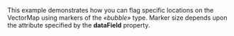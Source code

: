 This example demonstrates how you can flag specific locations on&nbsp;the VectorMap using markers of&nbsp;the _&laquo;bubble&raquo;_ type. Marker size depends upon the attribute specified by&nbsp;the **dataField** property.